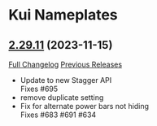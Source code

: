 # Kui Nameplates

## [2.29.11](https://github.com/kesava-wow/kuinameplates2/tree/2.29.11) (2023-11-15)
[Full Changelog](https://github.com/kesava-wow/kuinameplates2/compare/2.29.10...2.29.11) [Previous Releases](https://github.com/kesava-wow/kuinameplates2/releases)

- Update to new Stagger API  
    Fixes #695  
- remove duplicate setting  
- Fix for alternate power bars not hiding  
    Fixes #683 #691 #634  
